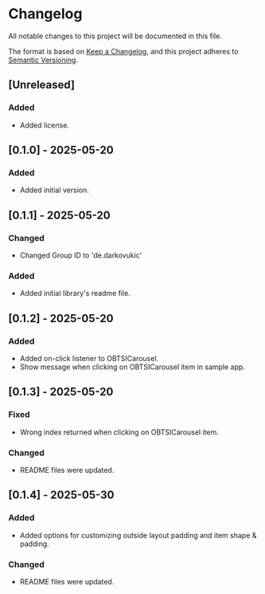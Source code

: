 # Changelog

All notable changes to this project will be documented in this file.

The format is based on [Keep a Changelog](https://keepachangelog.com/en/1.0.0/),
and this project adheres to [Semantic Versioning](https://semver.org/spec/v2.0.0.html).

## [Unreleased]

### Added
- Added license.

## [0.1.0] - 2025-05-20

### Added
- Added initial version.

## [0.1.1] - 2025-05-20

### Changed
- Changed Group ID to 'de.darkovukic'

### Added
- Added initial library's readme file.

## [0.1.2] - 2025-05-20

### Added
- Added on-click listener to OBTSICarousel.
- Show message when clicking on OBTSICarousel item in sample app.

## [0.1.3] - 2025-05-20

### Fixed
- Wrong index returned when clicking on OBTSICarousel item.

### Changed
- README files were updated.

## [0.1.4] - 2025-05-30

### Added
- Added options for customizing outside layout padding and item shape & padding.

### Changed
- README files were updated.
